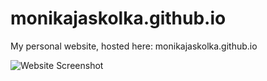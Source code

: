 # monikajaskolka.github.io
My personal website,  hosted here: monikajaskolka.github.io

![Website Screenshot](https://github.com/monikajaskolka/Personal-Website/blob/master/images/mainpage2.png "Website Screenshot")

